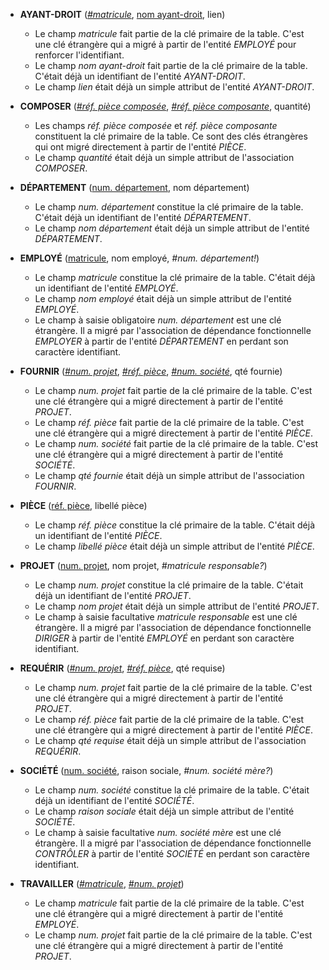 - **AYANT-DROIT** (<ins>_#matricule_</ins>, <ins>nom ayant-droit</ins>, lien)
  - Le champ _matricule_ fait partie de la clé primaire de la table. C'est une clé étrangère qui a migré à partir de l'entité _EMPLOYÉ_ pour renforcer l'identifiant.
  - Le champ _nom ayant-droit_ fait partie de la clé primaire de la table. C'était déjà un identifiant de l'entité _AYANT-DROIT_.
  - Le champ _lien_ était déjà un simple attribut de l'entité _AYANT-DROIT_.

- **COMPOSER** (<ins>_#réf. pièce composée_</ins>, <ins>_#réf. pièce composante_</ins>, quantité)
  - Les champs _réf. pièce composée_ et _réf. pièce composante_ constituent la clé primaire de la table. Ce sont des clés étrangères qui ont migré directement à partir de l'entité _PIÈCE_.
  - Le champ _quantité_ était déjà un simple attribut de l'association _COMPOSER_.

- **DÉPARTEMENT** (<ins>num. département</ins>, nom département)
  - Le champ _num. département_ constitue la clé primaire de la table. C'était déjà un identifiant de l'entité _DÉPARTEMENT_.
  - Le champ _nom département_ était déjà un simple attribut de l'entité _DÉPARTEMENT_.

- **EMPLOYÉ** (<ins>matricule</ins>, nom employé, _#num. département!_)
  - Le champ _matricule_ constitue la clé primaire de la table. C'était déjà un identifiant de l'entité _EMPLOYÉ_.
  - Le champ _nom employé_ était déjà un simple attribut de l'entité _EMPLOYÉ_.
  - Le champ à saisie obligatoire _num. département_ est une clé étrangère. Il a migré par l'association de dépendance fonctionnelle _EMPLOYER_ à partir de l'entité _DÉPARTEMENT_ en perdant son caractère identifiant.

- **FOURNIR** (<ins>_#num. projet_</ins>, <ins>_#réf. pièce_</ins>, <ins>_#num. société_</ins>, qté fournie)
  - Le champ _num. projet_ fait partie de la clé primaire de la table. C'est une clé étrangère qui a migré directement à partir de l'entité _PROJET_.
  - Le champ _réf. pièce_ fait partie de la clé primaire de la table. C'est une clé étrangère qui a migré directement à partir de l'entité _PIÈCE_.
  - Le champ _num. société_ fait partie de la clé primaire de la table. C'est une clé étrangère qui a migré directement à partir de l'entité _SOCIÉTÉ_.
  - Le champ _qté fournie_ était déjà un simple attribut de l'association _FOURNIR_.

- **PIÈCE** (<ins>réf. pièce</ins>, libellé pièce)
  - Le champ _réf. pièce_ constitue la clé primaire de la table. C'était déjà un identifiant de l'entité _PIÈCE_.
  - Le champ _libellé pièce_ était déjà un simple attribut de l'entité _PIÈCE_.

- **PROJET** (<ins>num. projet</ins>, nom projet, _#matricule responsable?_)
  - Le champ _num. projet_ constitue la clé primaire de la table. C'était déjà un identifiant de l'entité _PROJET_.
  - Le champ _nom projet_ était déjà un simple attribut de l'entité _PROJET_.
  - Le champ à saisie facultative _matricule responsable_ est une clé étrangère. Il a migré par l'association de dépendance fonctionnelle _DIRIGER_ à partir de l'entité _EMPLOYÉ_ en perdant son caractère identifiant.

- **REQUÉRIR** (<ins>_#num. projet_</ins>, <ins>_#réf. pièce_</ins>, qté requise)
  - Le champ _num. projet_ fait partie de la clé primaire de la table. C'est une clé étrangère qui a migré directement à partir de l'entité _PROJET_.
  - Le champ _réf. pièce_ fait partie de la clé primaire de la table. C'est une clé étrangère qui a migré directement à partir de l'entité _PIÈCE_.
  - Le champ _qté requise_ était déjà un simple attribut de l'association _REQUÉRIR_.

- **SOCIÉTÉ** (<ins>num. société</ins>, raison sociale, _#num. société mère?_)
  - Le champ _num. société_ constitue la clé primaire de la table. C'était déjà un identifiant de l'entité _SOCIÉTÉ_.
  - Le champ _raison sociale_ était déjà un simple attribut de l'entité _SOCIÉTÉ_.
  - Le champ à saisie facultative _num. société mère_ est une clé étrangère. Il a migré par l'association de dépendance fonctionnelle _CONTRÔLER_ à partir de l'entité _SOCIÉTÉ_ en perdant son caractère identifiant.

- **TRAVAILLER** (<ins>_#matricule_</ins>, <ins>_#num. projet_</ins>)
  - Le champ _matricule_ fait partie de la clé primaire de la table. C'est une clé étrangère qui a migré directement à partir de l'entité _EMPLOYÉ_.
  - Le champ _num. projet_ fait partie de la clé primaire de la table. C'est une clé étrangère qui a migré directement à partir de l'entité _PROJET_.
